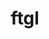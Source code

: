 ---
title: "ftgl"
layout: cache
categories: [package, develop]
meta: {"compilers": ["gcc@=11.4.0"], "num_specs": 7, "num_specs_by_stack": {"hep": 7, "root": 7}, "oss": ["ubuntu22.04"], "platforms": ["linux"], "stacks": ["hep", "root"], "targets": ["x86_64_v3"], "versions": ["2.4.0"]}
spec_details: [{"compiler": "gcc@=11.4.0", "hash": "ddxdkaw5pqxoyoeikrj47vymikl57zsm", "os": "ubuntu22.04", "platform": "linux", "size": "-", "stacks": ["hep", "root"], "tarball": "https://binaries.spack.io/develop/build_cache/linux-ubuntu22.04-x86_64_v3/gcc-11.4.0/ftgl-2.4.0/linux-ubuntu22.04-x86_64_v3-gcc-11.4.0-ftgl-2.4.0-ddxdkaw5pqxoyoeikrj47vymikl57zsm.spack", "target": "x86_64_v3", "variants": ["build_system=cmake", "build_type=Release", "generator=make", "~ipo", "patches=001908e", "+shared"], "versions": ["2.4.0"]}, {"compiler": "gcc@=11.4.0", "hash": "fnkp4tz55gxq5vdh4mkqlbx6fb65rwir", "os": "ubuntu22.04", "platform": "linux", "size": "-", "stacks": ["hep", "root"], "tarball": "https://binaries.spack.io/develop/build_cache/linux-ubuntu22.04-x86_64_v3/gcc-11.4.0/ftgl-2.4.0/linux-ubuntu22.04-x86_64_v3-gcc-11.4.0-ftgl-2.4.0-fnkp4tz55gxq5vdh4mkqlbx6fb65rwir.spack", "target": "x86_64_v3", "variants": ["build_system=cmake", "build_type=Release", "generator=make", "~ipo", "patches=001908e", "+shared"], "versions": ["2.4.0"]}, {"compiler": "gcc@=11.4.0", "hash": "kjlt6enrgtlqp65c357w2x4sfai47nyy", "os": "ubuntu22.04", "platform": "linux", "size": "-", "stacks": ["hep", "root"], "tarball": "https://binaries.spack.io/develop/build_cache/linux-ubuntu22.04-x86_64_v3/gcc-11.4.0/ftgl-2.4.0/linux-ubuntu22.04-x86_64_v3-gcc-11.4.0-ftgl-2.4.0-kjlt6enrgtlqp65c357w2x4sfai47nyy.spack", "target": "x86_64_v3", "variants": ["build_system=cmake", "build_type=Release", "generator=make", "~ipo", "patches=001908e", "+shared"], "versions": ["2.4.0"]}, {"compiler": "gcc@=11.4.0", "hash": "o4dsiva4mes26tblmajtbctc3rcyts2z", "os": "ubuntu22.04", "platform": "linux", "size": "-", "stacks": ["hep", "root"], "tarball": "https://binaries.spack.io/develop/build_cache/linux-ubuntu22.04-x86_64_v3/gcc-11.4.0/ftgl-2.4.0/linux-ubuntu22.04-x86_64_v3-gcc-11.4.0-ftgl-2.4.0-o4dsiva4mes26tblmajtbctc3rcyts2z.spack", "target": "x86_64_v3", "variants": ["build_system=cmake", "build_type=Release", "generator=make", "~ipo", "patches=001908e", "+shared"], "versions": ["2.4.0"]}, {"compiler": "gcc@=11.4.0", "hash": "ohyl4cf7fx336qjw5ybdq7krajidxl67", "os": "ubuntu22.04", "platform": "linux", "size": "-", "stacks": ["hep", "root"], "tarball": "https://binaries.spack.io/develop/build_cache/linux-ubuntu22.04-x86_64_v3/gcc-11.4.0/ftgl-2.4.0/linux-ubuntu22.04-x86_64_v3-gcc-11.4.0-ftgl-2.4.0-ohyl4cf7fx336qjw5ybdq7krajidxl67.spack", "target": "x86_64_v3", "variants": ["build_system=cmake", "build_type=Release", "generator=make", "~ipo", "patches=001908e", "+shared"], "versions": ["2.4.0"]}, {"compiler": "gcc@=11.4.0", "hash": "sqscawywosla7kopf3maumhejwtbhudd", "os": "ubuntu22.04", "platform": "linux", "size": "-", "stacks": ["hep", "root"], "tarball": "https://binaries.spack.io/develop/build_cache/linux-ubuntu22.04-x86_64_v3/gcc-11.4.0/ftgl-2.4.0/linux-ubuntu22.04-x86_64_v3-gcc-11.4.0-ftgl-2.4.0-sqscawywosla7kopf3maumhejwtbhudd.spack", "target": "x86_64_v3", "variants": ["build_system=cmake", "build_type=Release", "generator=make", "~ipo", "patches=001908e", "+shared"], "versions": ["2.4.0"]}, {"compiler": "gcc@=11.4.0", "hash": "wdfme6jvhzebgiiwhk2pyfkl7j75qlh5", "os": "ubuntu22.04", "platform": "linux", "size": "-", "stacks": ["hep", "root"], "tarball": "https://binaries.spack.io/develop/build_cache/linux-ubuntu22.04-x86_64_v3/gcc-11.4.0/ftgl-2.4.0/linux-ubuntu22.04-x86_64_v3-gcc-11.4.0-ftgl-2.4.0-wdfme6jvhzebgiiwhk2pyfkl7j75qlh5.spack", "target": "x86_64_v3", "variants": ["build_system=cmake", "build_type=Release", "generator=make", "~ipo", "patches=001908e", "+shared"], "versions": ["2.4.0"]}]
---